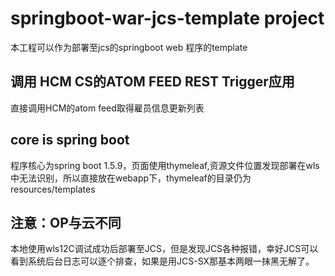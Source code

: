 # springboot-war-jcs-template project
本工程可以作为部署至jcs的springboot web 程序的template
## 调用 HCM CS的ATOM FEED REST Trigger应用
直接调用HCM的atom feed取得雇员信息更新列表
## core is spring boot
程序核心为spring boot 1.5.9，页面使用thymeleaf,资源文件位置发现部署在wls中无法识别，所以直接放在webapp下，thymeleaf的目录仍为resources/templates
## 注意：OP与云不同
本地使用wls12C调试成功后部署至JCS，但是发现JCS各种报错，幸好JCS可以看到系统后台日志可以逐个排查，如果是用JCS-SX那基本两眼一抹黑无解了。
